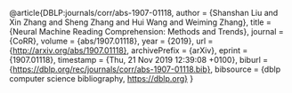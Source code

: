 @article{DBLP:journals/corr/abs-1907-01118,
  author    = {Shanshan Liu and
               Xin Zhang and
               Sheng Zhang and
               Hui Wang and
               Weiming Zhang},
  title     = {Neural Machine Reading Comprehension: Methods and Trends},
  journal   = {CoRR},
  volume    = {abs/1907.01118},
  year      = {2019},
  url       = {http://arxiv.org/abs/1907.01118},
  archivePrefix = {arXiv},
  eprint    = {1907.01118},
  timestamp = {Thu, 21 Nov 2019 12:39:08 +0100},
  biburl    = {https://dblp.org/rec/journals/corr/abs-1907-01118.bib},
  bibsource = {dblp computer science bibliography, https://dblp.org}
}